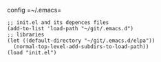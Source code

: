 config =~/.emacs= 

    ;; init.el and its depences files
    (add-to-list 'load-path "~/git/.emacs.d") 
    ;; libraries 
    (let ((default-directory "~/git/.emacs.d/elpa"))
      (normal-top-level-add-subdirs-to-load-path))
    (load "init.el")


